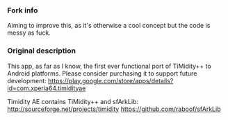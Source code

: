 ### Fork info

Aiming to improve this, as it's otherwise a cool concept but the code is messy as fuck.

### Original description
This app, as far as I know, the first ever functional port of TiMidity++
to Android platforms. Please consider purchasing it to support future
development:
https://play.google.com/store/apps/details?id=com.xperia64.timidityae

Timidity AE contains TiMidity++ and sfArkLib:
http://sourceforge.net/projects/timidity
https://github.com/raboof/sfArkLib
